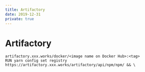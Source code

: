 ```yaml
---
title: Artifactory
date: 2019-12-31
private: true
---
```

# Artifactory

    artifactory.xxx.works/docker/<image name on Docker Hub>:<tag>
    RUN yarn config set registry https://artifactory.xxx.works/artifactory/api/npm/npm/ && \  
